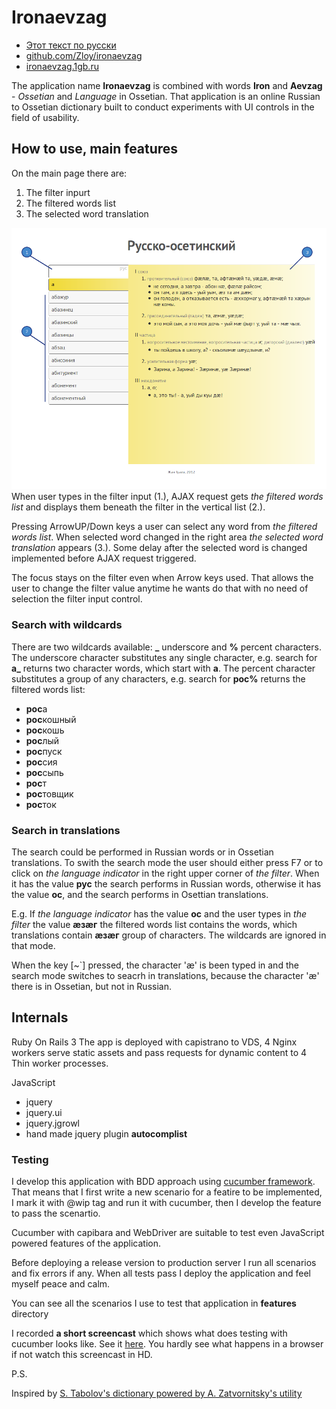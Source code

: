 # Ironaevzag 

  * [Этот текст по русски](https://github.com/Zloy/ironaevzag/blob/master/README.ru.md)
  * [github.com/Zloy/ironaevzag](https://github.com/Zloy/ironaevzag)
  * [ironaevzag.1gb.ru](http://ironaevzag.1gb.ru)

The application name **Ironaevzag** is combined with words **Iron** and **Aevzag** - *Ossetian* and *Language* in Ossetian. That application is an online Russian to Ossetian dictionary built to conduct experiments with UI controls in the field of usability.


## How to use, main features

On the main page there are: 

1. The filter inpurt 
2. The filtered words list
3. The selected word translation

![Скриншот страницы словаря](https://github.com/Zloy/ironaevzag/blob/master/doc/dict_layout.png?raw=true)
When user types in the filter input (1.), AJAX request gets *the filtered words list* and displays them beneath the filter in the vertical list (2.).

Pressing ArrowUP/Down keys a user can select any word from *the filtered words list*. When selected word changed in the right area *the selected word translation* appears (3.). Some delay after the selected word is changed implemented before AJAX request triggered.

The focus stays on the filter even when Arrow keys used. That allows the user to change the filter value anytime he wants do that with no need of selection the filter input control. 


### Search with wildcards

There are two wildcards available: **_** underscore and **%** percent characters. 
The underscore character substitutes any single character, e.g. search for **а_** returns two character words, which start with **а**.
The percent character substitutes a group of any characters, e.g. search for **рос%** returns the filtered words list:
  * **рос**а
  * **рос**кошный
  * **рос**кошь
  * **рос**лый
  * **рос**пуск
  * **рос**сия
  * **рос**сыпь
  * **рос**т
  * **рос**товщик
  * **рос**ток


### Search in translations

The search could be performed in Russian words or in Ossetian translations. To swith the search mode the user should either press F7 or to click on *the language indicator* in the right upper corner of *the filter*. When it has the value **рус** the search performs in Russian words, otherwise it has the value **ос**, and the search performs in Osettian translations.

E.g. If *the language indicator* has the value **ос** and the user types in *the filter* the value **æзæг** the filtered words list contains the words, which translations contain **æзæг** group of characters. The wildcards are ignored in that mode.

When the key [~`] pressed, the character 'æ' is been typed in and the search mode switches to seacrh in translations, because the character 'æ' there is in Ossetian, but not in Russian.

## Internals

Ruby On Rails 3 
The app is deployed with capistrano to VDS, 4 Nginx workers serve static assets and pass requests for dynamic content to 4 Thin worker processes.

JavaScript
  * jquery 
  * jquery.ui
  * jquery.jgrowl
  * hand made jquery plugin **autocomplist**

### Testing

I develop this application with BDD approach using [cucumber framework](http://cukes.info). That means that I first write a new scenario for a featire to be implemented, I mark it with @wip tag and run it with cucumber, then I develop the feature to pass the scenartio. 

Cucumber with capibara and WebDriver are suitable to test even JavaScript powered features of the application.

Before deploying a release version to production server I run all scenarios and fix errors if any. When all tests pass I deploy the application and feel myself peace and calm.

You can see all the scenarios I use to test that application in **features** directory

I recorded **a short screencast** which shows what does testing with cucumber looks like. See it [here](http://vimeo.com/50019107). You hardly see what happens in a browser if not watch this screencast in HD.


P.S.

Inspired by [S. Tabolov's dictionary powered by A. Zatvornitsky's utility](http://alex-zatv.narod.ru/mDict/index.html)
